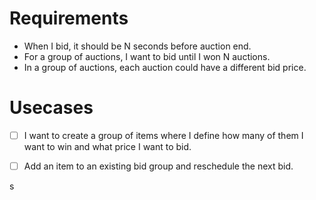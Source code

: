 # Requirements

- When I bid, it should be N seconds before auction end.
- For a group of auctions, I want to bid until I won N auctions.
- In a group of auctions, each auction could have a different bid price.

# Usecases

- [ ] I want to create a group of items where I define how many of them I want to
	  win and what price I want to bid.

- [ ] Add an item to an existing bid group and reschedule the next bid.

s  